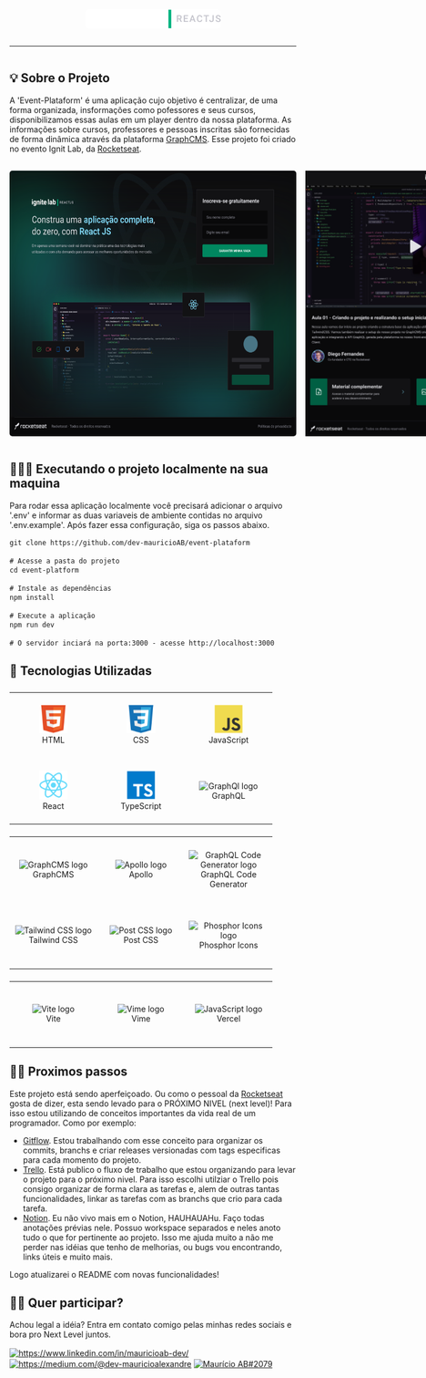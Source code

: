 <div style="display:flex;flex-direction: column; align-items:center;">
    <img src=".github/logo.png" style="margin:1rem;border-radius:5px">  
    <hr style="width:100%", size="1", color=black>  
</div>



## 💡 Sobre o Projeto

A 'Event-Plataform' é uma aplicação cujo objetivo é centralizar, de uma forma organizada, insformações como pofessores e seus cursos, disponibilizamos essas aulas em um player dentro da nossa plataforma. As informações sobre cursos, professores e pessoas inscritas são fornecidas de forma dinâmica através da plataforma [GraphCMS](https://app.graphcms.com/). Esse projeto foi criado no evento Ignit Lab, da [Rocketseat](https://app.rocketseat.com.br/).

<div align="center" style="display:flex;flex-direction:column;align-items:center">
  <div style="display: flex;justify-content: space-between;">
    <img width="900" src=".github/subscribe-screen.png" style="margin:1rem 0;border-radius:5px">
    <img width="900" src=".github/event-plataform-event-page.png" style="margin: 1rem;" >
  </div>
</div>

## 👩🏽‍💻 Executando o projeto localmente na sua maquina
Para rodar essa aplicação localmente você precisará adicionar o arquivo '.env' e informar as duas variaveis de ambiente contidas no arquivo '.env.example'. Após fazer essa configuração, siga os passos abaixo.

```# Clone o repositório
git clone https://github.com/dev-mauricioAB/event-plataform

# Acesse a pasta do projeto
cd event-platform

# Instale as dependências
npm install

# Execute a aplicação
npm run dev

# O servidor inciará na porta:3000 - acesse http://localhost:3000

```

## 🔦 Tecnologias Utilizadas

<table style="display:flex">
  <tbody>
    <tr>
      <td align="center" height="110" width="140">
        <img alt="HTML5 logo" src="https://raw.githubusercontent.com/devicons/devicon/master/icons/html5/html5-original.svg" title="HTML5" width="50" />
        <br>
        <span>HTML</span>
      </td>
      <td align="center" height="110" width="140">
        <img alt="CSS3 logo" src="https://raw.githubusercontent.com/devicons/devicon/master/icons/css3/css3-original.svg" title="CSS3" width="50" />
        <br>
        <span>CSS</span>
      </td>
      <td align="center" height="110" width="140">
        <img alt="JavaScript logo" src="https://raw.githubusercontent.com/devicons/devicon/master/icons/javascript/javascript-original.svg" title="JavaScript" width="50" />
        <br>
        <span>JavaScript</span>
      </td>
    </tr>
    <tr>
     <td align="center" height="110" width="140">
        <img alt="React logo" src="https://raw.githubusercontent.com/devicons/devicon/master/icons/react/react-original.svg" title="React" width="50" />
        <br>
        <span>React</span>
      </td>
      <td align="center" height="110" width="140">
        <img alt="TypeScript logo" src="https://raw.githubusercontent.com/devicons/devicon/master/icons/typescript/typescript-original.svg" title="TypeScript" width="50" />
        <br>
        <span>TypeScript</span>
      </td>
      <td align="center" height="110" width="140">
        <img alt="GraphQl logo" src="https://graphql.org/img/logo.svg" title="GraphQl" width="50" />
        <br>
        <span>GraphQL</span>
      </td>
    </tr>
    <tr>
  </tbody>
</table>

<table style="display:flex">
<tbody>
    <tr>
      <td align="center" height="110" width="140">
        <img alt="GraphCMS logo" src="https://img.stackshare.io/service/7418/default_ee73349541bc13dde4f1a9a6b79b43a41a4db146.png" title="GraphCMS" width="50" />
        <br>
        <span>GraphCMS</span>
      </td>
      <td align="center" height="110" width="140">
        <img alt="Apollo logo" src="https://img.icons8.com/color/452/apollo.png" title="Apollo" width="50" />
        <br>
        <span>Apollo</span>
      </td>
      <td align="center" height="110" width="140">
        <img alt="GraphQL Code Generator logo" src="https://graphql-code-generator.com/assets/subheader-logo.svg" title="GraphQL Code Generator" width="50" />
        <br>
        <span>GraphQL Code Generator</span>
      </td>
    </tr>
    <tr>
     <td align="center" height="110" width="140">
        <img alt="Tailwind CSS logo" src="https://i0.wp.com/www.solutiontuts.com/wp-content/uploads/2021/12/tailwindcss.png?w=996&ssl=1" title="Tailwind CSS" width="200" />
        <br>
        <span>Tailwind CSS</span>
      </td>
      <td align="center" height="110" width="140">
        <img alt="Post CSS logo" src="https://postcss.org/assets/postcss.83d93145.svg" title="Post CSS" width="50" />
        <br>
        <span>Post CSS</span>
      </td>
      <td align="center" height="110" width="140">
        <img alt="Phosphor Icons logo" src="https://github.com/phosphor-icons/phosphor-home/raw/master/meta/phosphor-mark-tight-yellow.png" title="Phosphor Icons" width="50" />
        <br>
        <span>Phosphor Icons</span>
      </td>
    </tr>
    <tr>
  </tbody>
</table>

<table style="display:flex">
    <tbody>
    <tr>
      <td align="center" height="110" width="140">
        <img alt="Vite logo" src="https://vitejs.dev/logo.svg" title="Vite" width="50" />
        <br>
        <span>Vite</span>
      </td>
      <td align="center" height="110" width="140">
        <img alt="Vime logo" src="https://vimejs.com/img/vime.svg" title="Vime" width="50" />
        <br>
        <span>Vime</span>
      </td>
      <td align="center" height="110" width="140">
        <img alt="JavaScript logo" src="https://logovtor.com/wp-content/uploads/2020/10/vercel-inc-logo-vector.png" title="JavaScript" width="100" />
        <br>
        <span>Vercel</span>
      </td>
    </tr>
  </tbody>
</table>

## 🦶🏾 Proximos passos
Este projeto está sendo aperfeiçoado. Ou como o pessoal da [Rocketseat](https://www.rocketseat.com.br/) gosta de dizer, esta sendo levado para o PRÓXIMO NIVEL (next level)!
Para isso estou utilizando de conceitos importantes da vida real de um programador. Como por exemplo:
- [Gitflow](https://danielkummer.github.io/git-flow-cheatsheet/). Estou trabalhando com esse conceito para organizar os commits, branchs e criar releases versionadas com tags especificas para cada momento do projeto.
- [Trello](https://trello.com/b/hUAMVfMH/bethehero). Está publico o fluxo de trabalho que estou organizando para levar o projeto para o próximo nivel. Para isso escolhi utilziar o Trello pois consigo organizar de forma clara as tarefas e, alem de outras tantas funcionalidades, linkar as tarefas com as branchs que crio para cada tarefa.
- [Notion](https://notion.so/). Eu não vivo mais em o Notion, HAUHAUAHu. Faço todas anotações prévias nele. Possuo workspace separados e neles anoto tudo o que for pertinente ao projeto. Isso me ajuda muito a não me perder nas idéias que tenho de melhorias, ou bugs vou encontrando, links úteis e muito mais.

Logo atualizarei o README com novas funcionalidades! 

## ☝🏻 Quer participar?
Achou legal a idéia? Entra em contato comigo pelas minhas redes sociais e bora pro Next Level juntos.  

<p align="left">
<a href="https://www.linkedin.com/in/mauricioab-dev/" target="blank"><img align="center" src="https://raw.githubusercontent.com/rahuldkjain/github-profile-readme-generator/master/src/images/icons/Social/linked-in-alt.svg" alt="https://www.linkedin.com/in/mauricioab-dev/" height="30" width="40" /></a>
<a href="https://medium.com/@dev-mauricioalexandre" target="blank"><img align="center" src="https://raw.githubusercontent.com/rahuldkjain/github-profile-readme-generator/master/src/images/icons/Social/medium.svg" alt="https://medium.com/@dev-mauricioalexandre" height="30" width="40" /></a>
<a href="https://discord.gg/Maurício AB#2079" target="blank"><img align="center" src="https://raw.githubusercontent.com/rahuldkjain/github-profile-readme-generator/master/src/images/icons/Social/discord.svg" alt="Maurício AB#2079" height="30" width="40" /></a>
</p>